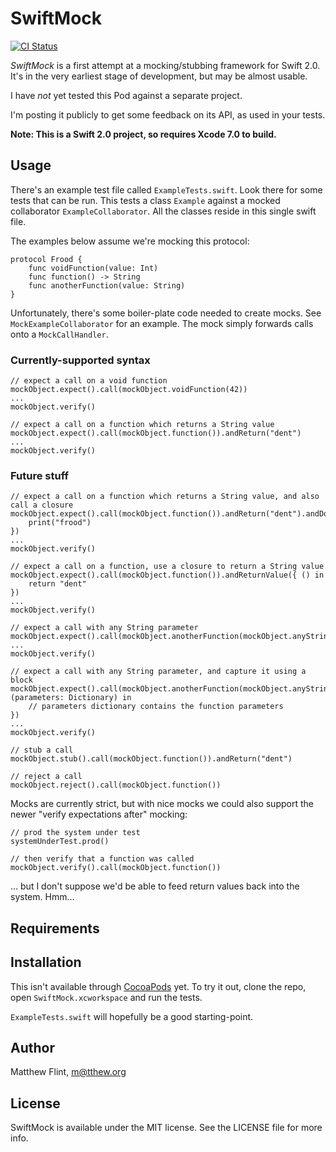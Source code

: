 # SwiftMock

[![CI Status](http://img.shields.io/travis/mflint/SwiftMock.svg?style=flat)](https://travis-ci.org/mflint/SwiftMock)
<!---
[![Version](https://img.shields.io/cocoapods/v/SwiftMock.svg?style=flat)](http://cocoapods.org/pods/SwiftMock)
[![License](https://img.shields.io/cocoapods/l/SwiftMock.svg?style=flat)](http://cocoapods.org/pods/SwiftMock)
[![Platform](https://img.shields.io/cocoapods/p/SwiftMock.svg?style=flat)](http://cocoapods.org/pods/SwiftMock)
-->

*SwiftMock* is a first attempt at a mocking/stubbing framework for Swift 2.0. It's in the very earliest stage of development, but may be almost usable.

I have *not* yet tested this Pod against a separate project.

I'm posting it publicly to get some feedback on its API, as used in your tests.

**Note: This is a Swift 2.0 project, so requires Xcode 7.0 to build.**

## Usage

There's an example test file called ```ExampleTests.swift```. Look there for some tests that can be run. This tests a class ```Example``` against a mocked collaborator ```ExampleCollaborator```. All the classes reside in this single swift file.

The examples below assume we're mocking this protocol:

```
protocol Frood {
    func voidFunction(value: Int)
    func function() -> String
    func anotherFunction(value: String)
}
```

Unfortunately, there's some boiler-plate code needed to create mocks. See ```MockExampleCollaborator``` for an example. The mock simply forwards calls onto a ```MockCallHandler```.

### Currently-supported syntax

```
// expect a call on a void function
mockObject.expect().call(mockObject.voidFunction(42))
...
mockObject.verify()
```

```
// expect a call on a function which returns a String value
mockObject.expect().call(mockObject.function()).andReturn("dent")
...
mockObject.verify()
```

### Future stuff

```
// expect a call on a function which returns a String value, and also call a closure
mockObject.expect().call(mockObject.function()).andReturn("dent").andDo({
    print("frood")
})
...
mockObject.verify()
```

```
// expect a call on a function, use a closure to return a String value
mockObject.expect().call(mockObject.function()).andReturnValue({ () in
    return "dent"
})
...
mockObject.verify()
```

```
// expect a call with any String parameter
mockObject.expect().call(mockObject.anotherFunction(mockObject.anyString()))
...
mockObject.verify()
```

```
// expect a call with any String parameter, and capture it using a block
mockObject.expect().call(mockObject.anotherFunction(mockObject.anyString())).andCapture{ (parameters: Dictionary) in
    // parameters dictionary contains the function parameters
})
...
mockObject.verify()
```

```
// stub a call
mockObject.stub().call(mockObject.function()).andReturn("dent")
```

```
// reject a call
mockObject.reject().call(mockObject.function())
```

Mocks are currently strict, but with nice mocks we could also support the newer "verify expectations after" mocking:

```
// prod the system under test
systemUnderTest.prod()

// then verify that a function was called
mockObject.verify().call(mockObject.function())
```

... but I don't suppose we'd be able to feed return values back into the system. Hmm...

## Requirements

## Installation

This isn't available through [CocoaPods](http://cocoapods.org) yet. To try it out, clone the repo, open ```SwiftMock.xcworkspace``` and run the tests.

```ExampleTests.swift``` will hopefully be a good starting-point.

<!---
SwiftMock is available through [CocoaPods](http://cocoapods.org). To install
it, simply add the following line to your Podfile:

```ruby
pod "SwiftMock"
```
-->

## Author

Matthew Flint, m@tthew.org

## License

SwiftMock is available under the MIT license. See the LICENSE file for more info.
